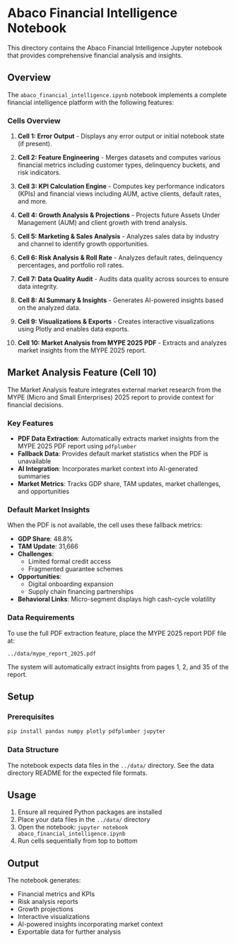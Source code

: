# Abaco Financial Intelligence Notebook

This directory contains the Abaco Financial Intelligence Jupyter notebook that provides comprehensive financial analysis and insights.

## Overview

The `abaco_financial_intelligence.ipynb` notebook implements a complete financial intelligence platform with the following features:

### Cells Overview

1. **Cell 1: Error Output** - Displays any error output or initial notebook state (if present).

2. **Cell 2: Feature Engineering** - Merges datasets and computes various financial metrics including customer types, delinquency buckets, and risk indicators.

3. **Cell 3: KPI Calculation Engine** - Computes key performance indicators (KPIs) and financial views including AUM, active clients, default rates, and more.

4. **Cell 4: Growth Analysis & Projections** - Projects future Assets Under Management (AUM) and client growth with trend analysis.

5. **Cell 5: Marketing & Sales Analysis** - Analyzes sales data by industry and channel to identify growth opportunities.

6. **Cell 6: Risk Analysis & Roll Rate** - Analyzes default rates, delinquency percentages, and portfolio roll rates.

7. **Cell 7: Data Quality Audit** - Audits data quality across sources to ensure data integrity.

8. **Cell 8: AI Summary & Insights** - Generates AI-powered insights based on the analyzed data.

9. **Cell 9: Visualizations & Exports** - Creates interactive visualizations using Plotly and enables data exports.

10. **Cell 10: Market Analysis from MYPE 2025 PDF** - Extracts and analyzes market insights from the MYPE 2025 report.

## Market Analysis Feature (Cell 10)
The Market Analysis feature integrates external market research from the MYPE (Micro and Small Enterprises) 2025 report to provide context for financial decisions.

### Key Features

- **PDF Data Extraction**: Automatically extracts market insights from the MYPE 2025 PDF report using `pdfplumber`
- **Fallback Data**: Provides default market statistics when the PDF is unavailable
- **AI Integration**: Incorporates market context into AI-generated summaries
- **Market Metrics**: Tracks GDP share, TAM updates, market challenges, and opportunities

### Default Market Insights

When the PDF is not available, the cell uses these fallback metrics:

- **GDP Share**: 48.8%
- **TAM Update**: 31,666
- **Challenges**:
  - Limited formal credit access
  - Fragmented guarantee schemes
- **Opportunities**:
  - Digital onboarding expansion
  - Supply chain financing partnerships
- **Behavioral Links**: Micro-segment displays high cash-cycle volatility

### Data Requirements

To use the full PDF extraction feature, place the MYPE 2025 report PDF file at:

```
../data/mype_report_2025.pdf
```

The system will automatically extract insights from pages 1, 2, and 35 of the report.

## Setup

### Prerequisites

```bash
pip install pandas numpy plotly pdfplumber jupyter
```

### Data Structure

The notebook expects data files in the `../data/` directory. See the data directory README for the expected file formats.

## Usage

1. Ensure all required Python packages are installed
2. Place your data files in the `../data/` directory
3. Open the notebook: `jupyter notebook abaco_financial_intelligence.ipynb`
4. Run cells sequentially from top to bottom

## Output

The notebook generates:
- Financial metrics and KPIs
- Risk analysis reports
- Growth projections
- Interactive visualizations
- AI-powered insights incorporating market context
- Exportable data for further analysis
